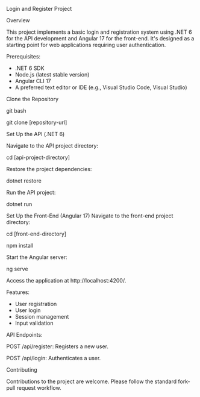 Login and Register Project

Overview

This project implements a basic login and registration system using .NET 6 for the API development and Angular 17 for the front-end. It's designed as a starting point for web applications requiring user authentication.

Prerequisites:
- .NET 6 SDK
- Node.js (latest stable version)
- Angular CLI 17
- A preferred text editor or IDE (e.g., Visual Studio Code, Visual Studio)
  
Clone the Repository

git bash

git clone [repository-url]

Set Up the API (.NET 6)

Navigate to the API project directory:

cd [api-project-directory]

Restore the project dependencies:

dotnet restore

Run the API project:

dotnet run

Set Up the Front-End (Angular 17)
Navigate to the front-end project directory:

cd [front-end-directory]

npm install

Start the Angular server:

ng serve

Access the application at http://localhost:4200/.

Features:

- User registration
- User login
- Session management
- Input validation

API Endpoints:

POST /api/register: Registers a new user.

POST /api/login: Authenticates a user.

Contributing

Contributions to the project are welcome. Please follow the standard fork-pull request workflow.
